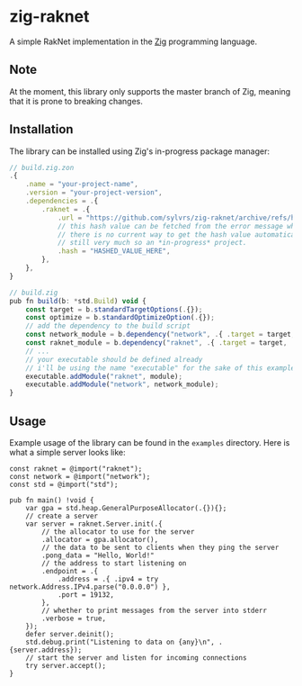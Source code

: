 # zig-raknet

A simple RakNet implementation in the [Zig](https://ziglang.org) programming language.

## Note

At the moment, this library only supports the master branch of Zig, meaning that it is prone to breaking changes.

## Installation

The library can be installed using Zig's in-progress package manager:

```js
// build.zig.zon
.{
    .name = "your-project-name",
    .version = "your-project-version",
    .dependencies = .{
        .raknet = .{
            .url = "https://github.com/sylvrs/zig-raknet/archive/refs/heads/master.tar.gz",
            // this hash value can be fetched from the error message when trying to build the project
            // there is no current way to get the hash value automatically as the package manager is
            // still very much so an *in-progress* project.
            .hash = "HASHED_VALUE_HERE",
        },
    },
}
```

```js
// build.zig
pub fn build(b: *std.Build) void {
    const target = b.standardTargetOptions(.{});
    const optimize = b.standardOptimizeOption(.{});
    // add the dependency to the build script
    const network_module = b.dependency("network", .{ .target = target, .optimize = optimize }).module("network");
    const raknet_module = b.dependency("raknet", .{ .target = target, .optimize = optimize }).module("raknet");
    // ...
    // your executable should be defined already
    // i'll be using the name "executable" for the sake of this example
    executable.addModule("raknet", module);
    executable.addModule("network", network_module);
}
```

## Usage

Example usage of the library can be found in the `examples` directory. Here is what a simple server looks like:

```zig
const raknet = @import("raknet");
const network = @import("network");
const std = @import("std");

pub fn main() !void {
    var gpa = std.heap.GeneralPurposeAllocator(.{}){};
    // create a server
    var server = raknet.Server.init(.{
        // the allocator to use for the server
        .allocator = gpa.allocator(),
        // the data to be sent to clients when they ping the server
        .pong_data = "Hello, World!"
        // the address to start listening on
        .endpoint = .{
            .address = .{ .ipv4 = try network.Address.IPv4.parse("0.0.0.0") },
            .port = 19132,
        },
        // whether to print messages from the server into stderr
        .verbose = true,
    });
    defer server.deinit();
    std.debug.print("Listening to data on {any}\n", .{server.address});
    // start the server and listen for incoming connections
    try server.accept();
}
```
